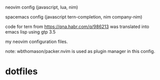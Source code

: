 neovim config (javascript, lua, nim)

spacemacs config (javascript tern-completion, nim company-nim)

code for tern from https://qna.habr.com/q/986213 was translated into emacs lisp using gtp 3.5

my neovim configuration files.

note: wbthomason/packer.nvim is used as plugin manager in this config.
# dotfiles
